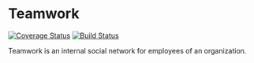 # Teamwork
[![Coverage Status](https://coveralls.io/repos/github/Timmy-id/Teamwork/badge.svg?branch=main)](https://coveralls.io/github/Timmy-id/Teamwork?branch=main)
[![Build Status](https://travis-ci.com/Timmy-id/Teamwork.svg?branch=main)](https://travis-ci.com/Timmy-id/Teamwork)

Teamwork is an internal social network for employees of an organization.
